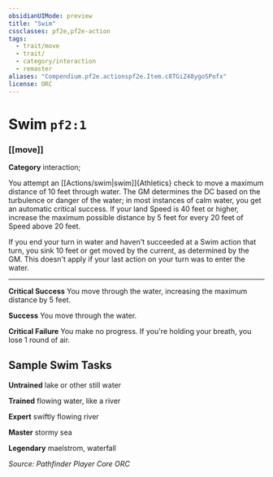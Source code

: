 ```yaml
---
obsidianUIMode: preview
title: "Swim"
cssclasses: pf2e,pf2e-action
tags:
  - trait/move
  - trait/
  - category/interaction
  - remaster
aliases: "Compendium.pf2e.actionspf2e.Item.c8TGiZ48ygoSPofx"
license: ORC
---
```

# Swim `pf2:1`

### [[move]]

**Category** interaction; 




You attempt an [[Actions/swim|swim]]{Athletics} check to move a maximum distance of 10 feet through water. The GM determines the DC based on the turbulence or danger of the water; in most instances of calm water, you get an automatic critical success. If your land Speed is 40 feet or higher, increase the maximum possible distance by 5 feet for every 20 feet of Speed above 20 feet.

If you end your turn in water and haven't succeeded at a Swim action that turn, you sink 10 feet or get moved by the current, as determined by the GM. This doesn't apply if your last action on your turn was to enter the water.

* * *

**Critical Success** You move through the water, increasing the maximum distance by 5 feet.

**Success** You move through the water.

**Critical Failure** You make no progress. If you're holding your breath, you lose 1 round of air.

## Sample Swim Tasks

**Untrained** lake or other still water

**Trained** flowing water, like a river

**Expert** swiftly flowing river

**Master** stormy sea

**Legendary** maelstrom, waterfall

*Source: Pathfinder Player Core*
*ORC*